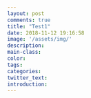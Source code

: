 ```yaml
---
layout: post
comments: true
title: "Test1"
date: 2018-11-12 19:16:58
image: '/assets/img/'
description:
main-class:
color:
tags:
categories:
twitter_text:
introduction:
---
```

